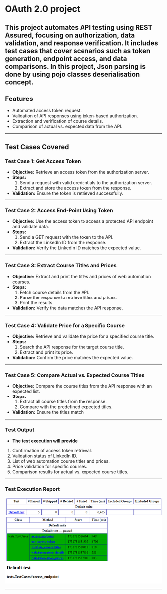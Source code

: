 # **OAuth 2.0 project**

This project automates API testing using **REST Assured**, focusing on authorization, data validation, and response verification. It includes test cases that cover scenarios such as token generation, endpoint access, and data comparisons.
In this project, Json parsing is done by using pojo classes deserialisation concept.
---

## **Features**
- Automated access token request.
- Validation of API responses using token-based authorization.
- Extraction and verification of course details.
- Comparison of actual vs. expected data from the API.

---

## **Test Cases Covered**

### **Test Case 1: Get Access Token**
- **Objective:** Retrieve an access token from the authorization server.
- **Steps:**
  1. Send a request with valid credentials to the authorization server.
  2. Extract and store the access token from the response.
- **Validation:** Ensure the token is retrieved successfully.

---

### **Test Case 2: Access End-Point Using Token**
- **Objective:** Use the access token to access a protected API endpoint and validate data.
- **Steps:**
  1. Send a GET request with the token to the API.
  2. Extract the LinkedIn ID from the response.
- **Validation:** Verify the LinkedIn ID matches the expected value.

---

### **Test Case 3: Extract Course Titles and Prices**
- **Objective:** Extract and print the titles and prices of web automation courses.
- **Steps:**
  1. Fetch course details from the API.
  2. Parse the response to retrieve titles and prices.
  3. Print the results.
- **Validation:** Verify the data matches the API response.

---

### **Test Case 4: Validate Price for a Specific Course**
- **Objective:** Retrieve and validate the price for a specified course title.
- **Steps:**
  1. Search the API response for the target course title.
  2. Extract and print its price.
- **Validation:** Confirm the price matches the expected value.

---

### **Test Case 5: Compare Actual vs. Expected Course Titles**
- **Objective:** Compare the course titles from the API response with an expected list.
- **Steps:**
  1. Extract all course titles from the response.
  2. Compare with the predefined expected titles.
- **Validation:** Ensure the titles match.

---

### **Test Output**
- **The test execution will provide**

1. Confirmation of access token retrieval.
2. Validation status of LinkedIn ID.
3. List of web automation course titles and prices.
4. Price validation for specific courses.
5. Comparison results for actual vs. expected course titles.

---

### **Test Execution Report**

![TestNg report](https://github.com/rohitpunekar242/oauth-2.0-project/blob/master/Test_Result.png)

---
